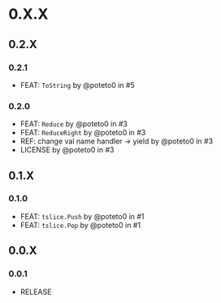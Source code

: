 # 0.X.X

## 0.2.X

### 0.2.1

- FEAT: `ToString` by @poteto0 in #5

### 0.2.0

- FEAT: `Reduce` by @poteto0 in #3
- FEAT: `ReduceRight` by @poteto0 in #3
- REF: change val name handler -> yield by @poteto0 in #3
- LICENSE by @poteto0 in #3

## 0.1.X

### 0.1.0

- FEAT: `tslice.Push` by @poteto0 in #1
- FEAT: `tslice.Pop` by @poteto0 in #1

## 0.0.X

### 0.0.1

- RELEASE